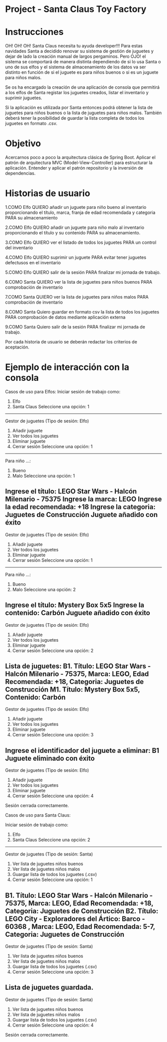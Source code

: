 # Project - Santa Claus Toy Factory

# Instrucciones

OH! OH! OH! Santa Claus necesita tu ayuda developer!!! Para estas navidades Santa a decidido renovar su sistema de gestión de juguetes y dejar de lado la creación manual de largos pergaminos. Pero OJO! el sistema se comportará de manera distinta dependiendo de si lo usa Santa o uno de sus elfos y el sistema de almacenamiento de los datos va ser distinto en función de si el juguete es para niños buenos o si es un juguete para niños malos.

Se os ha encargado la creación de una aplicación de consola que permitirá a los elfos de Santa registar los juguetes creados, listar el inventario y suprimir juguetes.

Si la aplicación es utilizada por Santa entonces podrá obtener la lista de juguetes para niños buenos o la lista de juguetes para niños malos. También deberá tener la posibilidad de guardar la lista completa de todos los juguetes en formato .csv.


# Objetivo

Acercarnos poco a poco la arquitectura clásica de Spring Boot. Aplicar el patrón de arquitectura MVC (Model-View-Controller) para estructurar la aplicación. Entender y aplicar el patrón repositorio y la inversión de dependencias.

# Historias de usuario

1.COMO Elfo QUIERO añadir un juguete para niño bueno al inventario proporcionando el título, marca, franja de edad recomendada y categoria PARA su almacenamiento

2.COMO Elfo QUIERO añadir un juguete para niño malo al inventario proporcionando el título y su contenido PARA su almacenamiento.

3.COMO Elfo QUIERO ver el listado de todos los juguetes PARA un control del inventario

4.COMO Elfo QUIERO suprimir un juguete PARA evitar tener juguetes defectusos en el inventario

5.COMO Elfo QUIERO salir de la sesión PARA finalizar mi jornada de trabajo.

6.COMO Santa QUIERO ver la lista de juguetes para niños buenos PARA comprobación de inventario

7.COMO Santa QUIERO ver la lista de juguetes para niños malos PARA comprobación de inventario

8.COMO Santa Quiero guardar en formato csv la lista de todos los juguetes PARA comprobación de datos mediante aplicación externa

9.COMO Santa Quiero salir de la sesión PARA finalizar mi jornada de trabajo.

Por cada historia de usuario se deberán redactar los criterios de aceptación.

# Ejemplo de interacción con la consola

Casos de uso para Elfos:
Iniciar sesión de trabajo como:
1. Elfo
2. Santa Claus
Seleccione una opción: 1
-----------
Gestor de juguetes (Tipo de sesión: Elfo)
1. Añadir juguete
2. Ver todos los juguetes
3. Eliminar juguete
4. Cerrar sesión
Seleccione una opción: 1
-----------
Para niño ...:
1. Bueno
2. Malo
Seleccione una opción: 1

Ingrese el título: LEGO Star Wars - Halcón Milenario - 75375
Ingrese la marca: LEGO
Ingrese la edad recomendada: +18
Ingrese la categoria: Juguetes de Construcción
Juguete añadido con éxito
-----------
Gestor de juguetes (Tipo de sesión: Elfo)
1. Añadir juguete
2. Ver todos los juguetes
3. Eliminar juguete
4. Cerrar sesión
Seleccione una opción: 1
-----------
Para niño ...:
1. Bueno
2. Malo
Seleccione una opción: 2

Ingrese el título: Mystery Box 5x5
Ingrese la contenido: Carbón
Juguete añadido con éxito
-----------
Gestor de juguetes (Tipo de sesión: Elfo)
1. Añadir juguete
2. Ver todos los juguetes
3. Eliminar juguete
4. Cerrar sesión
Seleccione una opción: 2

Lista de juguetes:
B1. Título: LEGO Star Wars - Halcón Milenario - 75375, Marca: LEGO, Edad Recomendada: +18, Categoria: Juguetes de Construcción
M1. Título: Mystery Box 5x5, Contenido: Carbón
-----------
Gestor de juguetes (Tipo de sesión: Elfo)
1. Añadir juguete
2. Ver todos los juguetes
3. Eliminar juguete
4. Cerrar sesión
Seleccione una opción: 3

Ingrese el identificador del juguete a eliminar: B1
Juguete eliminado con éxito
-----------
Gestor de juguetes (Tipo de sesión: Elfo)
1. Añadir juguete
2. Ver todos los juguetes
3. Eliminar juguete
4. Cerrar sesión
Seleccione una opción: 4

Sesión cerrada correctamente.

Casos de uso para Santa Claus:

Iniciar sesión de trabajo como:
1. Elfo
2. Santa Claus
Seleccione una opción: 2
-----------
Gestor de juguetes (Tipo de sesión: Santa)
1. Ver lista de juguetes niños buenos
2. Ver lista de juguetes niños malos
3. Guargar lista de todos los juguetes (.csv)
4. Cerrar sesión
Seleccione una opción: 1

B1. Título: LEGO Star Wars - Halcón Milenario - 75375, Marca: LEGO, Edad Recomendada: +18, Categoria: Juguetes de Construcción
B2. Título: LEGO City - Exploradores del Ártico: Barco - 60368
, Marca: LEGO, Edad Recomendada: 5-7, Categoria: Juguetes de Construcción
-----------
Gestor de juguetes (Tipo de sesión: Santa)
1. Ver lista de juguetes niños buenos
2. Ver lista de juguetes niños malos
3. Guargar lista de todos los juguetes (.csv)
4. Cerrar sesión
Seleccione una opción: 3

Lista de juguetes guardada.
-----------
Gestor de juguetes (Tipo de sesión: Santa)
1. Ver lista de juguetes niños buenos
2. Ver lista de juguetes niños malos
3. Guargar lista de todos los juguetes (.csv)
4. Cerrar sesión
Seleccione una opción: 4

Sesión cerrada correctamente.
